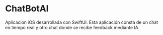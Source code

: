 # ChatBotAI
Aplicación iOS desarrollada con SwiftUI. Esta aplicación consta de un chat en tiempo real y otro chat donde se recibe feedback mediante IA.
